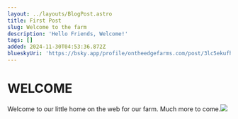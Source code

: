 ```yaml
---
layout: ../layouts/BlogPost.astro
title: First Post
slug: Welcome to the farm
description: 'Hello Friends, Welcome!'
tags: []
added: 2024-11-30T04:53:36.872Z
blueskyUri: 'https://bsky.app/profile/ontheedgefarms.com/post/3lc5ekufh3222'
---
```


# WELCOME

Welcome to our little home on the web for our farm.  Much more to come.![](/assets/OnTheEdgeFarmsLogo.png)
